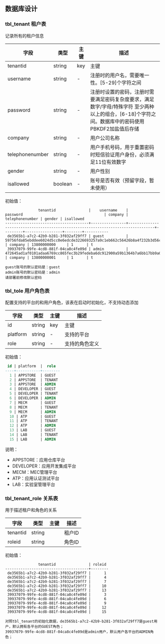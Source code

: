 ## 数据库设计

### tbl\_tenant 租户表

记录所有的租户信息

| **字段** | **类型** | **主键** | **描述** |
| --- | --- | --- | --- |
|tenantid | string | key | 主键 |
|username | string | -| 注册时的用户名，需要唯一性。[5-29]个字符之间  |
|password | string |- | 注册时设置的密码，注册时需要满足密码复杂度要求，满足数字/字母/特殊字符 至少两种以上的组合，[6-18]个字符之间。数据库中的密码使用PBKDF2加盐值后存储 |
|company | string |- | 用户公司名称 |
|telephonenumber | string | -| 用户手机号码，用于重置密码时短信验证用户身份，必须满足11位有效数字|
|gender| string |- | 用户性别|
|isallowed| boolean |- | 账号是否有效（预留字段，暂未使用）|

初始值：
```
               tenantid               |    username    |                                     password                                     | company | telephonenumber | gender | isallowed 
--------------------------------------+----------------+----------------------------------------------------------------------------------+---------+-----------------+--------+-----------
 de3565b1-a7c2-42b9-b281-3f032af29ff7 | guest          | 59756fda85ebddee6024d5cc0e6edcde3226693257a9c1eb662c56426b8a4f232b3d56c321adbd91 | company | 13800000000     | 1      | t
 39937079-99fe-4cd8-881f-04ca8c4fe09d | admin          | 472645ad1af0101adaa6769cc865fec3b29fedeba6dc912900a59b1364b7a6bb17bb9a0575854547 | company | 13800000001     | 1      | t

guest账号的默认密码是：guest
admin账号的默认密码是：admin
请部署前修改默认密码
```

### tbl\_tole 用户角色表

配置支持的平台的和用户角色，该表在启动时初始化，不支持动态添加

| 字段 | 类型 |主键 | 描述 |
|---|---|---|---|
|id | string | key | 主键 |
|platform | string |- | 支持的平台  |
|role | string |- | 支持的角色定义 |

初始值：
```sql
 id | platform  |  role  
----+-----------+--------
  1 | APPSTORE  | GUEST
  2 | APPSTORE  | TENANT
  3 | APPSTORE  | ADMIN
  4 | DEVELOPER | GUEST
  5 | DEVELOPER | TENANT
  6 | DEVELOPER | ADMIN
  7 | MECM      | GUEST
  8 | MECM      | TENANT
  9 | MECM      | ADMIN
  10 | ATP      | GUEST
  11 | ATP      | TENANT
  12 | ATP      | ADMIN
  13 | LAB      | GUEST
  14 | LAB      | TENANT
  15 | LAB      | ADMIN
```
说明：
  - APPSTORE：应用仓库平台
  - DEVELOPER：应用开发集成平台
  - MECM：MEC管理平台
  - ATP：应用认证测试平台
  - LAB：实验室管理平台


### tbl\_tenant\_role 关系表

用于描述租户和角色的关系

| 字段 | 类型 |主键 | 描述 |
|---|---|---|---|
|tenantid | string | | 租户ID |
|roleid | string | | 角色ID  |

初始值：
```
               tenantid               | roleid 
--------------------------------------+--------
 de3565b1-a7c2-42b9-b281-3f032af29ff7 |      1
 de3565b1-a7c2-42b9-b281-3f032af29ff7 |      4
 de3565b1-a7c2-42b9-b281-3f032af29ff7 |      7
 de3565b1-a7c2-42b9-b281-3f032af29ff7 |     10
 de3565b1-a7c2-42b9-b281-3f032af29ff7 |     13
 39937079-99fe-4cd8-881f-04ca8c4fe09d |      3
 39937079-99fe-4cd8-881f-04ca8c4fe09d |      6
 39937079-99fe-4cd8-881f-04ca8c4fe09d |      9
 39937079-99fe-4cd8-881f-04ca8c4fe09d |     12
 39937079-99fe-4cd8-881f-04ca8c4fe09d |     15

对照tbl_tenant的初始化数据，de3565b1-a7c2-42b9-b281-3f032af29ff7是guest用户，默认拥有各平台的GUEST角色；
39937079-99fe-4cd8-881f-04ca8c4fe09d是admin用户，默认用户各平台的ADMIN角色；
```
